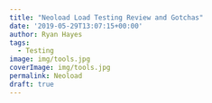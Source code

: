```yaml
---
title: "Neoload Load Testing Review and Gotchas"
date: '2019-05-29T13:07:15+00:00'
author: Ryan Hayes
tags:
  - Testing
image: img/tools.jpg
coverImage: img/tools.jpg
permalink: Neoload
draft: true
---
```

